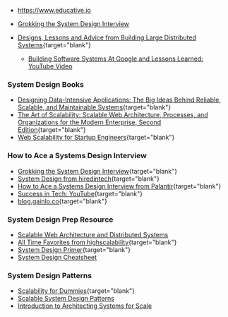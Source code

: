 - https://www.educative.io
- [Grokking the System Design Interview](https://www.educative.io/collection/5668639101419520/5649050225344512)

- [Designs, Lessons and Advice from Building Large Distributed Systems](http://www.cs.cornell.edu/projects/ladis2009/talks/dean-keynote-ladis2009.pdf){target="blank"}
  - [Building Software Systems At Google and Lessons Learned: YouTube Video](https://www.youtube.com/watch?v=modXC5IWTJI)



### System Design Books
- [Designing Data-Intensive Applications: The Big Ideas Behind Reliable, Scalable, and Maintainable Systems](https://www.amazon.com/Designing-Data-Intensive-Applications-Reliable-Maintainable/dp/1449373321){target="blank"}
- [The Art of Scalability: Scalable Web Architecture, Processes, and Organizations for the Modern Enterprise, Second Edition](https://www.amazon.com/Art-Scalability-Architecture-Organizations-Enterprise/dp/0134032802){target="blank"}
- [Web Scalability for Startup Engineers](https://www.amazon.com/Scalability-Startup-Engineers-Artur-Ejsmont/dp/0071843655){target="blank"}

### How to Ace a Systems Design Interview
- [Grokking the System Design Interview](https://www.educative.io/collection/5668639101419520/5649050225344512){target="blank"}
- [System Design from hiredintech](https://www.hiredintech.com/system-design){target="blank"}
- [How to Ace a Systems Design Interview from Palantir](http://www.palantir.com/2011/10/how-to-rock-a-systems-design-interview/){target="blank"}
- [Success in Tech: YouTube](https://www.youtube.com/channel/UC-vYrOAmtrx9sBzJAf3x_xw){target="blank"}
- [blog.gainlo.co](http://blog.gainlo.co/){target="blank"}

### System Design Prep Resource
- [Scalable Web Architecture and Distributed Systems](http://www.aosabook.org/en/distsys.html)
- [All Time Favorites from highscalability](http://highscalability.com/all-time-favorites/){target="blank"}
- [System Design Primer](https://github.com/donnemartin/system-design-primer){target="blank"}
- [System Design Cheatsheet](https://gist.github.com/vasanthk/485d1c25737e8e72759f)

### System Design Patterns
- [Scalability for Dummies](https://www.lecloud.net/tagged/scalability){target="blank"}
- [Scalable System Design Patterns](http://horicky.blogspot.com/2010/10/scalable-system-design-patterns.html)
- [Introduction to Architecting Systems for Scale](http://lethain.com/introduction-to-architecting-systems-for-scale/)



